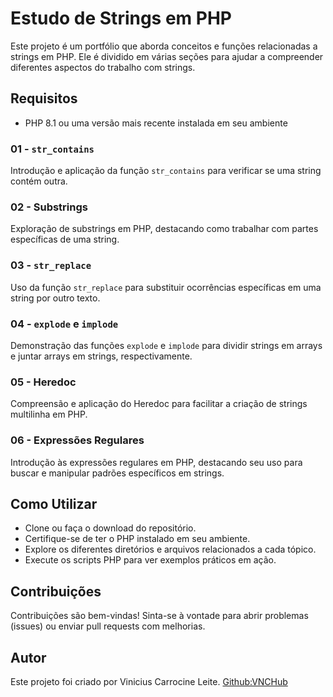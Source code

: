 # Estudo de Strings em PHP

Este projeto é um portfólio que aborda conceitos e funções relacionadas a strings em PHP. Ele é dividido em várias seções para ajudar a compreender diferentes aspectos do trabalho com strings.

## Requisitos

- PHP 8.1 ou uma versão mais recente instalada em seu ambiente


### 01 - `str_contains`

Introdução e aplicação da função `str_contains` para verificar se uma string contém outra.

### 02 - Substrings

Exploração de substrings em PHP, destacando como trabalhar com partes específicas de uma string.

### 03 - `str_replace`

Uso da função `str_replace` para substituir ocorrências específicas em uma string por outro texto.

### 04 - `explode` e `implode`

Demonstração das funções `explode` e `implode` para dividir strings em arrays e juntar arrays em strings, respectivamente.

### 05 - Heredoc

Compreensão e aplicação do Heredoc para facilitar a criação de strings multilinha em PHP.

### 06 - Expressões Regulares

Introdução às expressões regulares em PHP, destacando seu uso para buscar e manipular padrões específicos em strings.

## Como Utilizar

- Clone ou faça o download do repositório.
- Certifique-se de ter o PHP instalado em seu ambiente.
- Explore os diferentes diretórios e arquivos relacionados a cada tópico.
- Execute os scripts PHP para ver exemplos práticos em ação.

## Contribuições

Contribuições são bem-vindas! Sinta-se à vontade para abrir problemas (issues) ou enviar pull requests com melhorias.

## Autor

Este projeto foi criado por Vinicius Carrocine Leite. [Github:VNCHub](https://github.com/VNCHub/php-arrays)